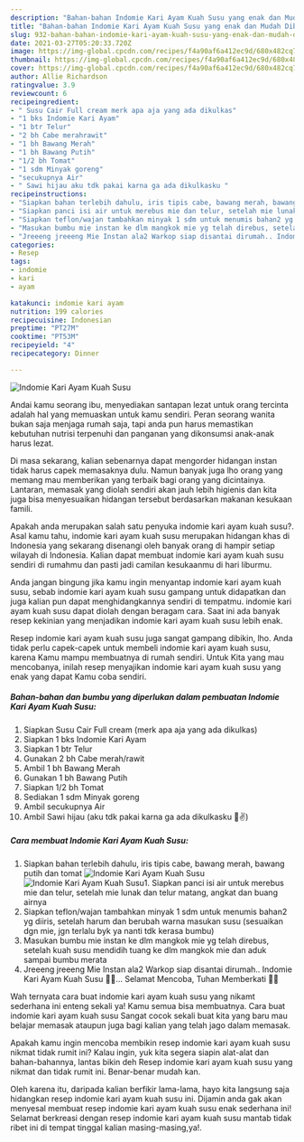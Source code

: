 ```yaml
---
description: "Bahan-bahan Indomie Kari Ayam Kuah Susu yang enak dan Mudah Dibuat"
title: "Bahan-bahan Indomie Kari Ayam Kuah Susu yang enak dan Mudah Dibuat"
slug: 932-bahan-bahan-indomie-kari-ayam-kuah-susu-yang-enak-dan-mudah-dibuat
date: 2021-03-27T05:20:33.720Z
image: https://img-global.cpcdn.com/recipes/f4a90af6a412ec9d/680x482cq70/indomie-kari-ayam-kuah-susu-foto-resep-utama.jpg
thumbnail: https://img-global.cpcdn.com/recipes/f4a90af6a412ec9d/680x482cq70/indomie-kari-ayam-kuah-susu-foto-resep-utama.jpg
cover: https://img-global.cpcdn.com/recipes/f4a90af6a412ec9d/680x482cq70/indomie-kari-ayam-kuah-susu-foto-resep-utama.jpg
author: Allie Richardson
ratingvalue: 3.9
reviewcount: 6
recipeingredient:
- " Susu Cair Full cream merk apa aja yang ada dikulkas"
- "1 bks Indomie Kari Ayam"
- "1 btr Telur"
- "2 bh Cabe merahrawit"
- "1 bh Bawang Merah"
- "1 bh Bawang Putih"
- "1/2 bh Tomat"
- "1 sdm Minyak goreng"
- "secukupnya Air"
- " Sawi hijau aku tdk pakai karna ga ada dikulkasku "
recipeinstructions:
- "Siapkan bahan terlebih dahulu, iris tipis cabe, bawang merah, bawang putih dan tomat"
- "Siapkan panci isi air untuk merebus mie dan telur, setelah mie lunak dan telur matang, angkat dan buang airnya"
- "Siapkan teflon/wajan tambahkan minyak 1 sdm untuk menumis bahan2 yg diiris, setelah harum dan berubah warna masukan susu (sesuaikan dgn mie, jgn terlalu byk ya nanti tdk kerasa bumbu)"
- "Masukan bumbu mie instan ke dlm mangkok mie yg telah direbus, setelah kuah susu mendidih tuang ke dlm mangkok mie dan aduk sampai bumbu merata"
- "Jreeeng jreeeng Mie Instan ala2 Warkop siap disantai dirumah.. Indomie Kari Ayam Kuah Susu 🍜🥛... Selamat Mencoba, Tuhan Memberkati 🙏😇"
categories:
- Resep
tags:
- indomie
- kari
- ayam

katakunci: indomie kari ayam 
nutrition: 199 calories
recipecuisine: Indonesian
preptime: "PT27M"
cooktime: "PT53M"
recipeyield: "4"
recipecategory: Dinner

---
```



![Indomie Kari Ayam Kuah Susu](https://img-global.cpcdn.com/recipes/f4a90af6a412ec9d/680x482cq70/indomie-kari-ayam-kuah-susu-foto-resep-utama.jpg)

Andai kamu seorang ibu, menyediakan santapan lezat untuk orang tercinta adalah hal yang memuaskan untuk kamu sendiri. Peran seorang  wanita bukan saja menjaga rumah saja, tapi anda pun harus memastikan kebutuhan nutrisi terpenuhi dan panganan yang dikonsumsi anak-anak harus lezat.

Di masa  sekarang, kalian sebenarnya dapat mengorder hidangan instan tidak harus capek memasaknya dulu. Namun banyak juga lho orang yang memang mau memberikan yang terbaik bagi orang yang dicintainya. Lantaran, memasak yang diolah sendiri akan jauh lebih higienis dan kita juga bisa menyesuaikan hidangan tersebut berdasarkan makanan kesukaan famili. 



Apakah anda merupakan salah satu penyuka indomie kari ayam kuah susu?. Asal kamu tahu, indomie kari ayam kuah susu merupakan hidangan khas di Indonesia yang sekarang disenangi oleh banyak orang di hampir setiap wilayah di Indonesia. Kalian dapat membuat indomie kari ayam kuah susu sendiri di rumahmu dan pasti jadi camilan kesukaanmu di hari liburmu.

Anda jangan bingung jika kamu ingin menyantap indomie kari ayam kuah susu, sebab indomie kari ayam kuah susu gampang untuk didapatkan dan juga kalian pun dapat menghidangkannya sendiri di tempatmu. indomie kari ayam kuah susu dapat diolah dengan beragam cara. Saat ini ada banyak resep kekinian yang menjadikan indomie kari ayam kuah susu lebih enak.

Resep indomie kari ayam kuah susu juga sangat gampang dibikin, lho. Anda tidak perlu capek-capek untuk membeli indomie kari ayam kuah susu, karena Kamu mampu membuatnya di rumah sendiri. Untuk Kita yang mau mencobanya, inilah resep menyajikan indomie kari ayam kuah susu yang enak yang dapat Kamu coba sendiri.

<!--inarticleads1-->

##### Bahan-bahan dan bumbu yang diperlukan dalam pembuatan Indomie Kari Ayam Kuah Susu:

1. Siapkan  Susu Cair Full cream (merk apa aja yang ada dikulkas)
1. Siapkan 1 bks Indomie Kari Ayam
1. Siapkan 1 btr Telur
1. Gunakan 2 bh Cabe merah/rawit
1. Ambil 1 bh Bawang Merah
1. Gunakan 1 bh Bawang Putih
1. Siapkan 1/2 bh Tomat
1. Sediakan 1 sdm Minyak goreng
1. Ambil secukupnya Air
1. Ambil  Sawi hijau (aku tdk pakai karna ga ada dikulkasku 🤭✌)




<!--inarticleads2-->

##### Cara membuat Indomie Kari Ayam Kuah Susu:

1. Siapkan bahan terlebih dahulu, iris tipis cabe, bawang merah, bawang putih dan tomat
<img src="https://img-global.cpcdn.com/steps/456ab688b376668b/160x128cq70/indomie-kari-ayam-kuah-susu-langkah-memasak-1-foto.jpg" alt="Indomie Kari Ayam Kuah Susu"><img src="https://img-global.cpcdn.com/steps/e0e889ccd23f4bc4/160x128cq70/indomie-kari-ayam-kuah-susu-langkah-memasak-1-foto.jpg" alt="Indomie Kari Ayam Kuah Susu">1. Siapkan panci isi air untuk merebus mie dan telur, setelah mie lunak dan telur matang, angkat dan buang airnya
1. Siapkan teflon/wajan tambahkan minyak 1 sdm untuk menumis bahan2 yg diiris, setelah harum dan berubah warna masukan susu (sesuaikan dgn mie, jgn terlalu byk ya nanti tdk kerasa bumbu)
1. Masukan bumbu mie instan ke dlm mangkok mie yg telah direbus, setelah kuah susu mendidih tuang ke dlm mangkok mie dan aduk sampai bumbu merata
1. Jreeeng jreeeng Mie Instan ala2 Warkop siap disantai dirumah.. Indomie Kari Ayam Kuah Susu 🍜🥛... Selamat Mencoba, Tuhan Memberkati 🙏😇




Wah ternyata cara buat indomie kari ayam kuah susu yang nikamt sederhana ini enteng sekali ya! Kamu semua bisa membuatnya. Cara buat indomie kari ayam kuah susu Sangat cocok sekali buat kita yang baru mau belajar memasak ataupun juga bagi kalian yang telah jago dalam memasak.

Apakah kamu ingin mencoba membikin resep indomie kari ayam kuah susu nikmat tidak rumit ini? Kalau ingin, yuk kita segera siapin alat-alat dan bahan-bahannya, lantas bikin deh Resep indomie kari ayam kuah susu yang nikmat dan tidak rumit ini. Benar-benar mudah kan. 

Oleh karena itu, daripada kalian berfikir lama-lama, hayo kita langsung saja hidangkan resep indomie kari ayam kuah susu ini. Dijamin anda gak akan menyesal membuat resep indomie kari ayam kuah susu enak sederhana ini! Selamat berkreasi dengan resep indomie kari ayam kuah susu mantab tidak ribet ini di tempat tinggal kalian masing-masing,ya!.

